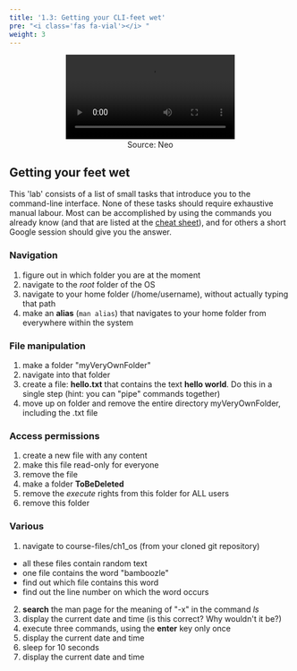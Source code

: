 ```yaml
---
title: '1.3: Getting your CLI-feet wet'
pre: "<i class='fas fa-vial'></i> "
weight: 3
---
```


<center><video src="/img/os/b.mp4" autoplay loop style="width: 60%"></video>
<br/>Source: Neo</center>

## Getting your feet wet

This 'lab' consists of a list of small tasks that introduce you to the command-line interface. None of these tasks should require exhaustive manual labour. Most can be accomplished by using the commands you already know (and that are listed at the [cheat sheet](/appendix/cheat_sheet)), and for others a short Google session should give you the answer.

### Navigation
1. figure out in which folder you are at the moment
2. navigate to the *root* folder of the OS
3. navigate to your home folder (/home/username), without actually typing that path
4. make an **alias** (`man alias`) that navigates to your home folder from everywhere within the system

### File manipulation
1. make a folder "myVeryOwnFolder"
2. navigate into that folder
3. create a file: **hello.txt** that contains the text **hello world**. Do this in a single step (hint: you can "pipe" commands together)
4. move up on folder and remove the entire directory myVeryOwnFolder, including the .txt file

### Access permissions
1. create a new file with any content
2. make this file read-only for everyone
3. remove the file
4. make a folder **ToBeDeleted**
5. remove the *execute* rights from this folder for ALL users
6. remove this folder

### Various
1. navigate to course-files/ch1_os (from your cloned git repository)
  * all these files contain random text
  * one file contains the word "bamboozle"
  * find out which file contains this word
  * find out the line number on which the word occurs
2. **search** the man page for the meaning of "-x" in the command *ls*
3. display the current date and time (is this correct? Why wouldn't it be?)
4. execute three commands, using the **enter** key only once
  1. display the current date and time
  2. sleep for 10 seconds
  3. display the current date and time